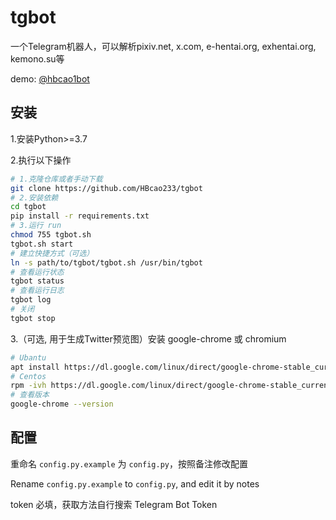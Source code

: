 # tgbot
一个Telegram机器人，可以解析pixiv.net, x.com, e-hentai.org, exhentai.org, kemono.su等

demo: [@hbcao1bot](https://t.me/hbcao1bot)

## 安装
1.安装Python>=3.7

2.执行以下操作

```bash
# 1.克隆仓库或者手动下载
git clone https://github.com/HBcao233/tgbot
# 2.安装依赖
cd tgbot
pip install -r requirements.txt
# 3.运行 run
chmod 755 tgbot.sh
tgbot.sh start
# 建立快捷方式（可选）
ln -s path/to/tgbot/tgbot.sh /usr/bin/tgbot
# 查看运行状态
tgbot status
# 查看运行日志
tgbot log
# 关闭
tgbot stop
```

3.（可选, 用于生成Twitter预览图）安装 google-chrome 或 chromium

```bash
# Ubantu
apt install https://dl.google.com/linux/direct/google-chrome-stable_current_amd64.deb
# Centos
rpm -ivh https://dl.google.com/linux/direct/google-chrome-stable_current_x86_64.rpm
# 查看版本
google-chrome --version
```


## 配置
重命名 `config.py.example` 为 `config.py`，按照备注修改配置

Rename `config.py.example` to `config.py`, and edit it by notes

token 必填，获取方法自行搜索 Telegram Bot Token